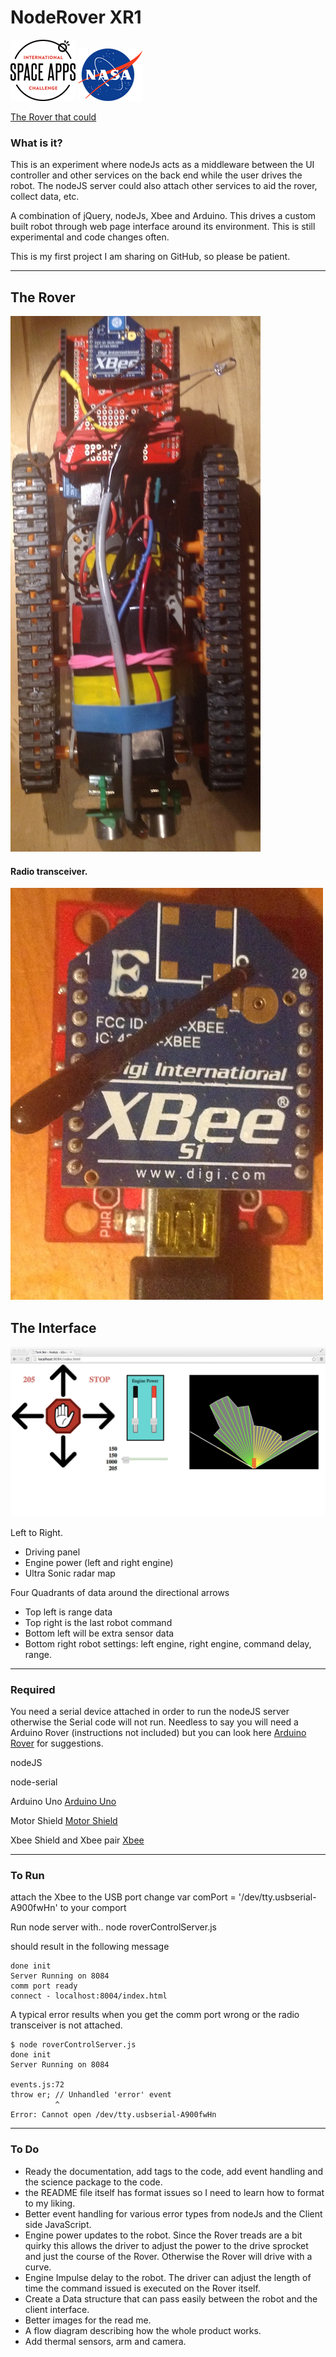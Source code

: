 NodeRover XR1
==

![The Rover](/images/spaceapps.png )
![The Rover](/images/nasa_logo.png)

[The Rover that could](https://2014.spaceappschallenge.org/project/the-little-rover-that-could/)


### What is it?
This is an experiment where nodeJs acts as a middleware between the UI controller and other services on the back end while the user drives the robot.  The nodeJS server could also attach other services to aid the rover, collect data, etc.

A combination of jQuery, nodeJs, Xbee and Arduino. This drives a custom built robot through web page interface around its environment.  This is still experimental and code changes often.

This is my first project I am sharing on GitHub, so please be patient.

_____
## The Rover

![The Rover](/images/xr1.jpg)

#### Radio transceiver.
![Xbee Transceiver ](/images/xBee.JPG)


## The Interface
![Web Interface ](/images/nodeRoverControls.jpg)

Left to Right.
* Driving panel
* Engine power (left and right engine)
* Ultra Sonic radar map

Four Quadrants of data around the directional arrows
* Top left is range data
* Top right is the last robot command
* Bottom left will be extra sensor data
* Bottom right robot settings: left engine, right engine, command delay, range.

______
### Required 

You need a serial device attached in order to run the nodeJS server otherwise the Serial code will not run.  Needless to say you will need a Arduino Rover (instructions not included) but you can look here [Arduino Rover](http://www.instructables.com/id/Little-Rover-ArduinoPicaxeTamiya-platform-las/) for suggestions.

nodeJS

node-serial

Arduino Uno [Arduino Uno](http://arduino.cc/en/Main/ArduinoBoardUno#.UxS-e3lBRqg)

Motor Shield [Motor Shield](https://www.sparkfun.com/products/9815)

Xbee Shield and Xbee pair [Xbee](https://www.sparkfun.com/categories/223)

_____
### To Run
attach the Xbee to the USB port
change var comPort = '/dev/tty.usbserial-A900fwHn' to your comport

Run node server with..
	node roverControlServer.js

should result in the following message

	done init
	Server Running on 8084
    comm port ready
    connect - localhost:8004/index.html

 A typical error results when you get the comm port wrong or the radio transceiver is not attached.

    $ node roverControlServer.js
	done init
	Server Running on 8084

	events.js:72
    throw er; // Unhandled 'error' event
              ^
	Error: Cannot open /dev/tty.usbserial-A900fwHn




___
### To Do

 - Ready the documentation, add tags to the code, add event handling and the science package to the code.
 - the README file itself has format issues so I need to learn how to format to my liking.
 - Better event handling for various error types from nodeJs and the Client side JavaScript.
 - Engine power updates to the robot. Since the Rover  treads are a bit quirky this allows the driver to adjust the power to the drive sprocket and just the course of the Rover. Otherwise the Rover  will drive with a curve.
 - Engine Impulse delay to the robot. The driver can adjust the length of time the command issued is executed on the Rover itself.
 - Create a Data structure that can pass easily between the robot and the client interface.
 - Better images for the read me. 
 - A flow diagram describing how the whole product works.
 - Add thermal sensors, arm and camera.
 





